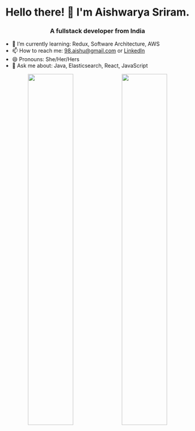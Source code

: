 <!--
**aishwarya1712/aishwarya1712** is a ✨ _special_ ✨ repository because its `README.md` (this file) appears on your GitHub profile.

Here are some ideas to get you started:

- 🔭 I’m currently working on ...
- 🌱 I’m currently learning ...
- 👯 I’m looking to collaborate on ...
- 🤔 I’m looking for help with ...
- 💬 Ask me about ...
- 📫 How to reach me: ...
- 😄 Pronouns: ...
- ⚡ Fun fact: ...
-->

<h1 align="center">Hello there! 👋 I'm Aishwarya Sriram.</h1>
<h3 align="center">A fullstack developer from India</h3>


- 🌱 I’m currently learning: Redux, Software Architecture, AWS
- 📫 How to reach me: 98.aishu@gmail.com or [LinkedIn](http://www.linkedin.com/in/aishwarya-sriram)
- 😄 Pronouns: She/Her/Hers
- 💬 Ask me about: Java, Elasticsearch, React, JavaScript

<p align="center">
  <img width="49%" src="https://github-readme-stats.vercel.app/api?username=aishwarya1712&show_icons=true&theme=tokyonight" />
  <img width="49%" src="https://github-readme-streak-stats.herokuapp.com/?user=aishwarya1712&theme=tokyonight&theme=tokyonight" />
</p>
